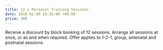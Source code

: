 ```yaml
---
title: 12 x Personal Training Sessions
date: 2018-02-09 19:26:00 +00:00
price: 300
---
```


Receive a discount by block booking of 12 sessions. Arrange all sessions at once, or as and when required. Offer applies to 1-2-1, group, antenatal and postnatal sessions.